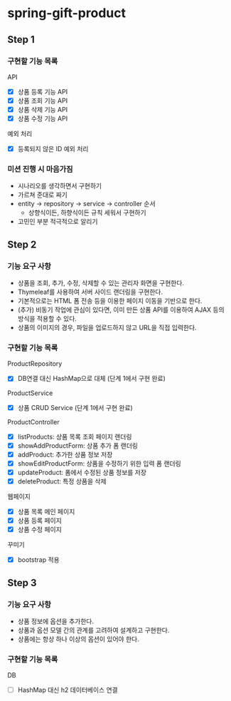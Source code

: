 # spring-gift-product

## Step 1
### 구현할 기능 목록
API 
- [X] 상품 등록 기능 API
- [X] 상품 조회 기능 API
- [X] 상품 삭제 기능 API
- [X] 상품 수정 기능 API

예외 처리 
- [X] 등록되지 않은 ID 예외 처리

### 미션 진행 시 마음가짐
- 시나리오를 생각하면서 구현하기
- 가르쳐 준대로 짜기
- entity -> repository -> service -> controller 순서
  - 상향식이든, 하향식이든 규칙 세워서 구현하기
- 고민인 부분 적극적으로 알리기

## Step 2
### 기능 요구 사항
- 상품을 조회, 추가, 수정, 삭제할 수 있는 관리자 화면을 구현한다.
- Thymeleaf를 사용하여 서버 사이드 랜더링을 구현한다.
- 기본적으로는 HTML 폼 전송 등을 이용한 페이지 이동을 기반으로 한다.
- (추가) 비동기 작업에 관심이 있다면, 이미 만든 상품 API를 이용하여 AJAX 등의 방식을 적용할 수 있다.
- 상품의 이미지의 경우, 파일을 업로드하지 않고 URL을 직접 입력한다.

### 구현할 기능 목록
ProductRepository
- [X] DB연결 대신 HashMap으로 대체 (단계 1에서 구현 완료)

ProductService
- [X] 상품 CRUD Service (단계 1에서 구현 완료)

ProductController
- [X] listProducts: 상품 목록 조회 페이지 랜더링
- [X] showAddProductForm: 상품 추가 폼 랜더링
- [X] addProduct: 추가한 상품 정보 저장
- [X] showEditProductForm: 상품을 수정하기 위한 입력 폼 랜더링
- [X] updateProduct: 폼에서 수정된 상품 정보를 저장
- [X] deleteProduct: 특정 상품을 삭제

웹페이지
- [X] 상품 목록 메인 페이지
- [X] 상품 등록 페이지
- [X] 상품 수정 페이지

꾸미기
- [X] bootstrap 적용

## Step 3 
### 기능 요구 사항
- 상품 정보에 옵션을 추가한다. 
- 상품과 옵션 모델 간의 관계를 고려하여 설계하고 구현한다.
- 상품에는 항상 하나 이상의 옵션이 있어야 한다.
### 구현할 기능 목록 
DB 
- [ ] HashMap 대신 h2 데이터베이스 연결 

